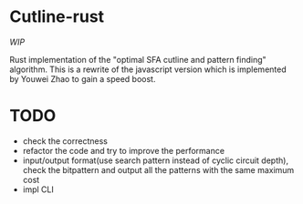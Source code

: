 # Cutline-rust

_WIP_

Rust implementation of the "optimal SFA cutline and pattern finding" algorithm. This is a rewrite of the javascript version which is implemented by Youwei Zhao to gain a speed boost.

# TODO

- check the correctness
- refactor the code and try to improve the performance
- input/output format(use search pattern instead of cyclic circuit depth), check the bitpattern and output all the patterns with the same maximum cost
- impl CLI